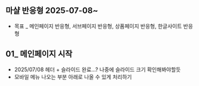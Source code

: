 ## 마샬 반응형 2025-07-08~
* 목표 _ 메인페이지 반응형, 서브페이지 반응형, 상품페이지 반응형, 한글사이트 반응형
## 01_ 메인페이지 시작
* 2025/07/08 헤더 + 슬라이드 완료...? 나중에 슬라이드 크기 확인해봐야할듯
* 모바일 메뉴 나오는 부분 아래로 나올 수 있게 처리하기
